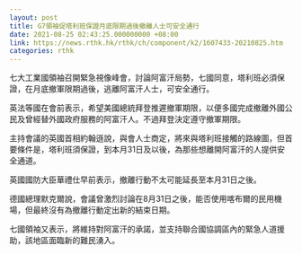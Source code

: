 ```yaml
---
layout: post
title: G7領袖促塔利班保證月底限期過後撤離人士可安全通行
date: 2021-08-25 02:43:25.000000000 +08:00
link: https://news.rthk.hk/rthk/ch/component/k2/1607433-20210825.htm
categories: rthk
---
```


七大工業國領袖召開緊急視像峰會，討論阿富汗局勢，七國同意，塔利班必須保證，在月底撤軍限期過後，逃離阿富汗人士，可安全通行。

英法等國在會前表示，希望美國總統拜登推遲撤軍期限，以便多國完成撤離外國公民及曾經替外國政府服務的阿富汗人。不過拜登決定遵守撤軍期限。

主持會議的英國首相約翰遜說，與會人士商定，將來與塔利班接觸的路線圖，但首要條件是，塔利班須保證，到本月31日及以後，為那些想離開阿富汗的人提供安全通道。

英國國防大臣華禮仕早前表示，撤離行動不太可能延長至本月31日之後。

德國總理默克爾說，會議曾激烈討論在8月31日之後，能否使用喀布爾的民用機場，但最終沒有為撤離行動定出新的結束日期。

七國領袖又表示，將維持對阿富汗的承諾，並支持聯合國協調區內的緊急人道援助，該地區面臨新的難民湧入。
